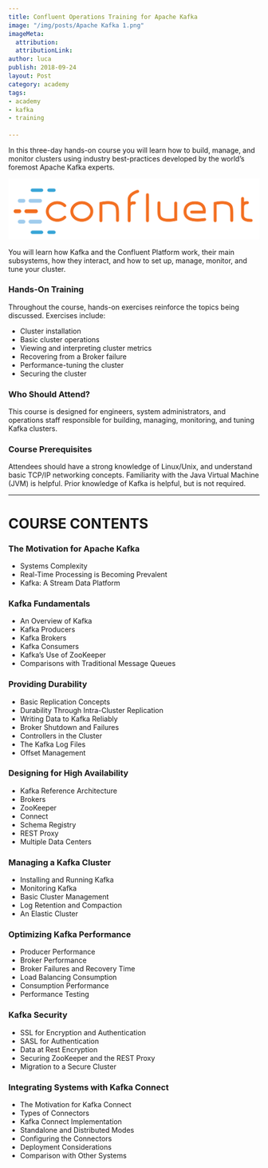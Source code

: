 ```yaml
---
title: Confluent Operations Training for Apache Kafka
image: "/img/posts/Apache Kafka 1.png"
imageMeta:
  attribution: 
  attributionLink: 
author: luca
publish: 2018-09-24
layout: Post
category: academy
tags:
- academy
- kafka
- training

---
```

In this three-day hands-on course you will learn how to build, manage, and monitor clusters using industry best-practices developed by the world’s foremost Apache Kafka experts. <!-- more -->

![/img/confluent_logo.png](/img/confluent_logo.png)

You will learn how Kafka and the Confluent Platform work, their main subsystems, how they interact, and how to set up, manage, monitor, and tune your cluster.

### Hands-On Training
Throughout the course, hands-on exercises reinforce the topics being discussed. Exercises include: 

* Cluster installation
* Basic cluster operations
* Viewing and interpreting cluster metrics
* Recovering from a Broker failure
* Performance-tuning the cluster
* Securing the cluster

### Who Should Attend?
This course is designed for engineers, system administrators, and operations staff responsible for building, managing, monitoring, and tuning Kafka clusters.

### Course Prerequisites
Attendees should have a strong knowledge of Linux/Unix, and understand basic TCP/IP networking concepts. Familiarity with the Java Virtual Machine (JVM) is helpful. Prior knowledge of Kafka is helpful, but is not required.

---

# COURSE CONTENTS

### The Motivation for Apache Kafka 
* Systems Complexity
* Real-Time Processing is Becoming Prevalent
* Kafka: A Stream Data Platform

### Kafka Fundamentals 
* An Overview of Kafka
* Kafka Producers
* Kafka Brokers
* Kafka Consumers
* Kafka’s Use of ZooKeeper
* Comparisons with Traditional Message Queues

### Providing Durability 
* Basic Replication Concepts
* Durability Through Intra-Cluster Replication
* Writing Data to Kafka Reliably
* Broker Shutdown and Failures
* Controllers in the Cluster
* The Kafka Log Files
* Offset Management

### Designing for High Availability 
* Kafka Reference Architecture 
* Brokers
* ZooKeeper
* Connect 
* Schema Registry
* REST Proxy
* Multiple Data Centers

### Managing a Kafka Cluster 
* Installing and Running Kafka
* Monitoring Kafka
* Basic Cluster Management
* Log Retention and Compaction
* An Elastic Cluster

### Optimizing Kafka Performance 
* Producer Performance
* Broker Performance
* Broker Failures and Recovery Time 
* Load Balancing Consumption
* Consumption Performance
* Performance Testing

### Kafka Security 
* SSL for Encryption and Authentication
* SASL for Authentication
* Data at Rest Encryption
* Securing ZooKeeper and the REST Proxy
* Migration to a Secure Cluster

### Integrating Systems with Kafka Connect
* The Motivation for Kafka Connect 
* Types of Connectors
* Kafka Connect Implementation
* Standalone and Distributed Modes 
* Configuring the Connectors
* Deployment Considerations
* Comparison with Other Systems